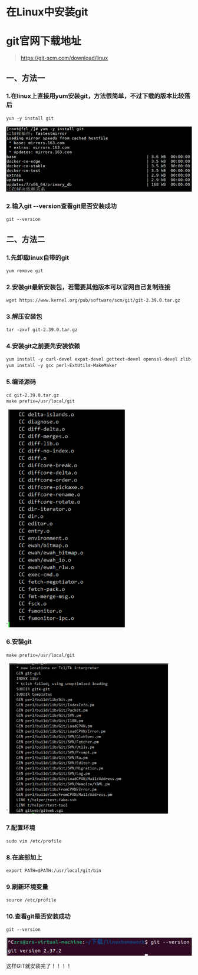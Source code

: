 # 在Linux中安装git


# git官网下载地址

>  https://git-scm.com/download/linux

## 一、方法一
### 1.在linux上直接用yum安装git，方法很简单，不过下载的版本比较落后
```markdown
yun -y install git
```
![](/images/p1.png)
### 2.输入git --version查看git是否安装成功
```markdown
git --version
```
## 二、方法二
### 1.先卸载linux自带的git
```markdown
yum remove git
```
### 2.安装git最新安装包，若需要其他版本可以官网自己复制连接
```markdown
wget https://www.kernel.org/pub/software/scm/git/git-2.39.0.tar.gz
```
### 3.解压安装包
```markdown
tar -zxvf git-2.39.0.tar.gz
```
### 4.安装git之前要先安装依赖
```markdown
yum install -y curl-devel expat-devel gettext-devel openssl-devel zlib-devel
yum install -y gcc perl-ExtUtils-MakeMaker
```
### 5.编译源码
```markdown
cd git-2.39.0.tar.gz    
make prefix=/usr/local/git
```
`![](/images/p2.png)
### 6.安装git
```mardown
make prefix=/usr/local/git 
```
`![](/images/p3.png)
### 7.配置环境
```markdown
sudo vim /etc/profile
```
### 8.在底部加上
```markdown
export PATH=$PATH:/usr/local/git/bin
```
### 9.刷新环境变量
```markdown
source /etc/profile
```
### 10.查看git是否安装成功
```markdown
git --version
```
![](/images/p4.png)

这样GIT就安装完了！！！！

